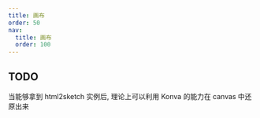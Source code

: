 ```yaml
---
title: 画布
order: 50
nav:
  title: 画布
  order: 100
---
```


## TODO

当能够拿到 html2sketch 实例后, 理论上可以利用 Konva 的能力在 canvas 中还原出来

